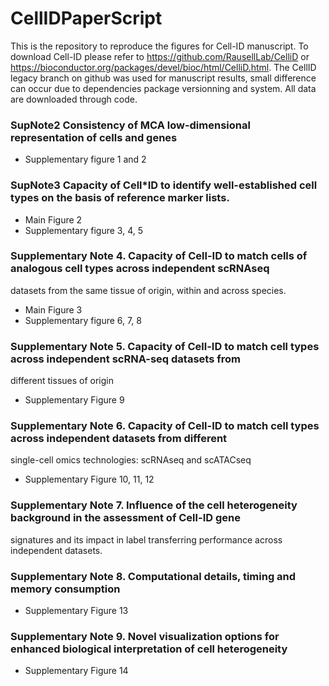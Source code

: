 # CellIDPaperScript

This is the repository to reproduce the figures for Cell-ID manuscript. To download Cell-ID please refer to https://github.com/RausellLab/CelliD or https://bioconductor.org/packages/devel/bioc/html/CelliD.html. The CellID legacy branch on github was used for manuscript results, small difference can occur due to dependencies package versionning and system.  All data are downloaded through code.

### SupNote2 Consistency of MCA low-dimensional representation of cells and genes

* Supplementary figure 1 and 2

### SupNote3 Capacity of Cell*ID to identify well-established cell types on the basis of reference marker lists.

* Main Figure 2
* Supplementary figure 3, 4, 5

### Supplementary Note 4. Capacity of Cell-ID to match cells of analogous cell types across independent scRNAseq
datasets from the same tissue of origin, within and across species.

* Main Figure 3 
* Supplementary figure 6, 7, 8

### Supplementary Note 5. Capacity of Cell-ID to match cell types across independent scRNA-seq datasets from
different tissues of origin

* Supplementary Figure 9

### Supplementary Note 6. Capacity of Cell-ID to match cell types across independent datasets from different
single-cell omics technologies: scRNAseq and scATACseq

* Supplementary Figure 10, 11, 12

### Supplementary Note 7. Influence of the cell heterogeneity background in the assessment of Cell-ID gene
signatures and its impact in label transferring performance across independent datasets.

### Supplementary Note 8. Computational details, timing and memory consumption

* Supplementary Figure 13

### Supplementary Note 9. Novel visualization options for enhanced biological interpretation of cell heterogeneity

* Supplementary Figure 14